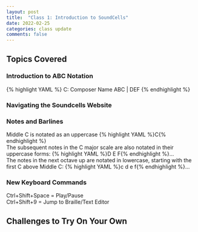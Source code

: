 ```yaml
---
layout: post
title:  "Class 1: Introduction to SoundCells"
date: 2022-02-25
categories: class update
comments: false
---
```

## Topics Covered

### Introduction to ABC Notation
{% highlight YAML %}
C: Composer Name
ABC | DEF
{% endhighlight %}

### Navigating the Soundcells Website


### Notes and Barlines
<p>Middle C is notated as an uppercase {% highlight YAML %}C{% endhighlight %}<br>
The subsequent notes in the C major scale are also notated in their uppercase forms: {% highlight YAML %}D E F{% endhighlight %}...<br>
The notes in the next octave up are notated in lowercase, starting with the first C above Middle C: {% highlight YAML %}c d e f{% endhighlight %}...<br>

### New Keyboard Commands
<p>Ctrl+Shift+Space = Play/Pause<br>
Ctrl+Shift+9 = Jump to Braille/Text Editor</p>

## Challenges to Try On Your Own
